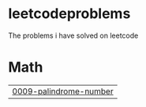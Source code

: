 # leetcodeproblems
The problems i have solved on leetcode


# Math
|  |
| ------- |
| [0009-palindrome-number](https://github.com/28483938/leetcodeproblems/tree/master/0009-palindrome-number) |